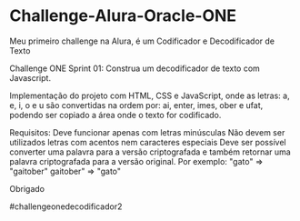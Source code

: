 # Challenge-Alura-Oracle-ONE
Meu primeiro challenge na Alura, é um Codificador e Decodificador de Texto

Challenge ONE Sprint 01:
Construa um decodificador de texto com Javascript.

Implementação do projeto com HTML, CSS e JavaScript, onde as letras: a, e, i, o e u são convertidas na ordem por: ai, enter, imes, ober e ufat, podendo ser copiado a área onde o texto for codificado.

Requisitos:
Deve funcionar apenas com letras minúsculas
Não devem ser utilizados letras com acentos nem caracteres especiais
Deve ser possível converter uma palavra para a versão criptografada e também retornar uma palavra criptografada para a versão original.
Por exemplo: "gato" => "gaitober" gaitober" => "gato"

Obrigado 

#challengeonedecodificador2

